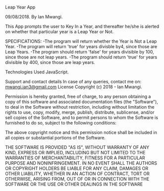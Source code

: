 Leap Year App

09/08/2018. By Ian Mwangi.

This App prompts the user to Key In a Year, and thereafter he/she is alerted on whether that particular year is a Leap Year or Not.

SPECIFICATIONS:
-The program will return whether the Year is Not a Leap Year.
-The program will return 'true' for years divisble by4, since those are Leap Years.
-The program should return 'false' for years divisible by 100, since those are not leap years.
-The program should return 'true' for years divisible by 400, since those are leap years.

Technologies Used 
JavaScript. 

Support and contact details
In case of any queries, contact me on: mwangi.ian3@gmail.com License Copyright (c) 2018 - Ian Mwangi.

Permission is hereby granted, free of charge, to any person obtaining a copy of this software and associated documentation files (the "Software"), to deal in the Software without restriction, including without limitation the rights to use, copy, modify, merge, publish, distribute, sublicense, and/or sell copies of the Software, and to permit persons to whom the Software is furnished to do so, subject to the following conditions:

The above copyright notice and this permission notice shall be included in all copies or substantial portions of the Software.

THE SOFTWARE IS PROVIDED "AS IS", WITHOUT WARRANTY OF ANY KIND, EXPRESS OR IMPLIED, INCLUDING BUT NOT LIMITED TO THE WARRANTIES OF MERCHANTABILITY, FITNESS FOR A PARTICULAR PURPOSE AND NONINFRINGEMENT. IN NO EVENT SHALL THE AUTHORS OR COPYRIGHT HOLDERS BE LIABLE FOR ANY CLAIM, DAMAGES OR OTHER LIABILITY, WHETHER IN AN ACTION OF CONTRACT, TORT OR OTHERWISE, ARISING FROM, OUT OF OR IN CONNECTION WITH THE SOFTWARE OR THE USE OR OTHER DEALINGS IN THE SOFTWARE